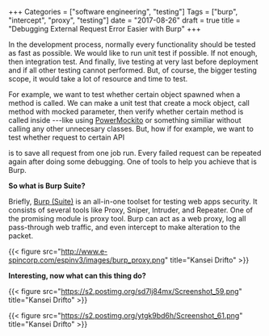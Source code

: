 +++
Categories = ["software engineering", "testing"]
Tags = ["burp", "intercept", "proxy", "testing"]
date = "2017-08-26"
draft = true
title = "Debugging External Request Error Easier with Burp"
+++

In the development process, normally every functionality should be tested as fast as possible. We would like to run unit test if possible. If not enough, then integration test. And finally, live testing at very last before deployment and if all other testing cannot performed. But, of course, the bigger testing scope, it would take a lot of resource and time to test.

For example, we want to test whether certain object spawned when a method is called. We can make a unit test that create a mock object, call method with mocked parameter, then verify whether certain method is called inside ---like using [PowerMockito](https://raseshmori.wordpress.com/2015/01/07/mockito-and-power-mockito-cheatsheet/) or something similiar without calling any other unnecesary classes. But, how if for example, we want to test whether request to certain API 

 is to save all request from one job run. Every failed request can be repeated again after doing some debugging. One of tools to help you achieve that is Burp.

**So what is Burp Suite?**

Briefly, [Burp (Suite)](https://portswigger.net/burp) is an all-in-one toolset for testing web apps security. It consists of several tools like Proxy, Sniper, Intruder, and Repeater. One of the promising module is proxy tool. Burp can act as a web proxy, log all pass-through web traffic, and even intercept to make alteration to the packet.

{{< figure src="http://www.e-spincorp.com/espinv3/images/burp_proxy.png" title="Kansei Drifto" >}}

**Interesting, now what can this thing do?**

{{< figure src="https://s2.postimg.org/sd7lj84mx/Screenshot_59.png" title="Kansei Drifto" >}}

{{< figure src="https://s2.postimg.org/ytgk9bd6h/Screenshot_61.png" title="Kansei Drifto" >}}